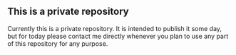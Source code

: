 ## This is a private repository

Currently this is a private repository. 
It is intended to publish it some day, but for today please contact me directly whenever you plan to use any part of this repository for any purpose.
